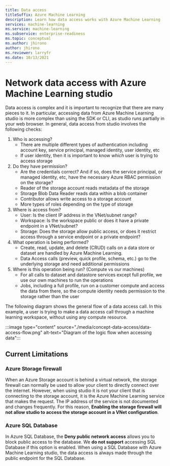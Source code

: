 ```yaml
---
title: Data access
titleSuffix: Azure Machine Learning
description: Learn how data access works with Azure Machine Learning
services: machine-learning
ms.service: machine-learning
ms.subservice: enterprise-readiness
ms.topic: conceptual
ms.author: jhirono
author: jhirono
ms.reviewer: larryfr
ms.date: 10/13/2021
---
```



# Network data access with Azure Machine Learning studio

Data access is complex and it is important to recognize that there are many pieces to it. In particular, accessing data from Azure Machine Learning studio is more complex than using the SDK or CLI, as studio runs partially in your web browser. In general, data access from studio involves the following checks:

1. Who is accessing?
    - There are multiple different types of authentication including account key, service principal, managed identity, user identity, etc
    - If user identity, then it is important to know *which* user is trying to access storage
2. Do they have permission?
    - Are the credentials correct? And if so, does the service principal, or managed identity, etc, have the necessary Azure RBAC permission on the storage?
    - Reader of the storage account reads metadata of the storage
    - Storage Blob Data Reader reads data within a blob container
    - Contributor allows write access to a storage account
    - More types of roles depending on the type of storage
3. Where is access from?
    - User: Is the client IP address in the VNet/subnet range?
    - Workspace: Is the workspace public or does it have a private endpoint in a VNet/subnet?
    - Storage: Does the storage allow public access, or does it restrict access through a service endpoint or a private endpoint?
4. What operation is being performed?
    - Create, read, update, and delete (CRUD) calls on a data store or dataset are handled by Azure Machine Learning.
    - Data Access calls (preview, quick profile, schema, etc.) go to the underlying storage and need additional permissions
5. Where is this operation being run? (Compute vs our machines)
    - For all calls to dataset and datastore services except full profile, we use our own machines to run the operations
    - Jobs, including a full profile, run on a customer compute and access the data from there, so the compute identity needs permission to the storage rather than the user

The following diagram shows the general flow of a data access call. In this example, a user is trying to make a data access call through a machine learning workspace, without using any compute resource.

:::image type="content" source="./media/concept-data-access/data-access-flow.png" alt-text="Diagram of the logic flow when accessing data":::

## Current Limitations

### Azure Storage firewall

When an Azure Storage account is behind a virtual network, the storage firewall can normally be used to allow your client to directly connect over the internet. However, when using studio it is not your client that is connecting to the storage account, it is the Azure Machine Learning service that makes the request. The IP address of the service is not documented and changes frequently. For this reason, __Enabling the storage firewall will not allow studio to access the storage account in a VNet configuration__.

### Azure SQL Database

In Azure SQL Database, the __Deny public network access__ allows you to block public access to the database. We __do not support__ accessing SQL Database if this option is enabled. When using a SQL Database with Azure Machine Learning studio, the data access is always made through the public endpoint for the SQL Database.



